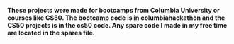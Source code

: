 **These projects were made for bootcamps from Columbia University or courses like CS50. The bootcamp code is in columbiahackathon and the CS50 projects is in the cs50 code. Any spare code I made in my free time are located in the spares file.**
